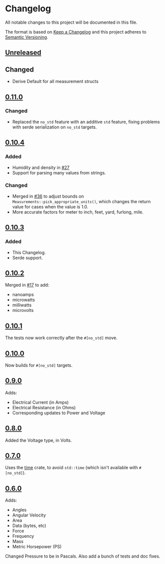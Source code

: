 # Changelog
All notable changes to this project will be documented in this file.

The format is based on [Keep a Changelog](http://keepachangelog.com/en/1.0.0/)
and this project adheres to [Semantic Versioning](http://semver.org/spec/v2.0.0.html).

## [Unreleased]

## Changed

- Derive Default for all measurement structs

## [0.11.0]

### Changed

- Replaced the `no_std` feature with an additive `std` feature, fixing problems with serde serialization on `no_std` targets.

## [0.10.4]

### Added

- Humidity and density in [#27](https://github.com/rust-embedded-community/rust-measurements/pull/27)
- Support for parsing many values from strings.

### Changed

- Merged in [#36](https://github.com/rust-embedded-community/rust-measurements/pull/36) to adjust bounds on `Measurements::pick_appropriate_units()`, which changes the return value for cases when the value is 1.0.
- More accurate factors for meter to inch, feet, yard, furlong, mile.

## [0.10.3]

### Added
- This Changelog.
- Serde support.

## [0.10.2]

Merged in [#17](https://github.com/rust-embedded-community/rust-measurements/pull/17) to add:

* nanoamps
* microwatts
* milliwatts
* microvolts

## [0.10.1]

The tests now work correctly after the `#[no_std]` move.

## [0.10.0]

Now builds for `#[no_std]` targets.

## [0.9.0]

Adds:

* Electrical Current (in Amps)
* Electrical Resistance (in Ohms)
* Corresponding updates to Power and Voltage

## [0.8.0]

Added the Voltage type, in Volts.

## [0.7.0]

Uses the [time](https://crates.io/crates/time) crate, to avoid `std::time` (which isn't available with `#[no_std]`).

## [0.6.0]

Adds:

* Angles
* Angular Velocity
* Area
* Data (bytes, etc)
* Force
* Frequency
* Mass
* Metric Horsepower (PS)

Changed Pressure to be in Pascals. Also add a bunch of tests and doc fixes.

[Unreleased]: https://github.com/rust-embedded-community/rust-measurements/compare/v0.11.0...HEAD
[0.11.0]: https://github.com/rust-embedded-community/rust-measurements/compare/v0.10.4...v0.11.0
[0.10.4]: https://github.com/rust-embedded-community/rust-measurements/compare/v0.10.3...v0.10.4
[0.10.3]: https://github.com/rust-embedded-community/rust-measurements/compare/v0.10.2...v0.10.3
[0.10.2]: https://github.com/rust-embedded-community/rust-measurements/compare/v0.10.1...v0.10.2
[0.10.1]: https://github.com/rust-embedded-community/rust-measurements/compare/v0.10.0...v0.10.1
[0.10.0]: https://github.com/rust-embedded-community/rust-measurements/compare/v0.9.0...v0.10.0
[0.9.0]: https://github.com/rust-embedded-community/rust-measurements/compare/v0.8.0...v0.9.0
[0.8.0]: https://github.com/rust-embedded-community/rust-measurements/compare/v0.7.0...v0.8.0
[0.7.0]: https://github.com/rust-embedded-community/rust-measurements/compare/v0.6.0...v0.7.0
[0.6.0]: https://github.com/rust-embedded-community/rust-measurements/compare/v0.2.1...v0.6.0
